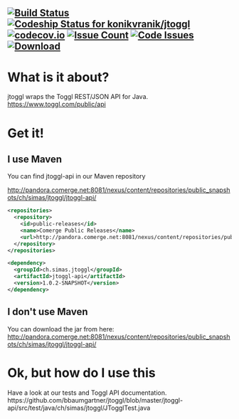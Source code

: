[![Build Status](https://travis-ci.org/konikvranik/jtoggl.svg?branch=master)](https://travis-ci.org/konikvranik/jtoggl) [ ![Codeship Status for konikvranik/jtoggl](https://codeship.com/projects/0e0c0050-d308-0133-5da2-5e07c373472b/status?branch=master)](https://codeship.com/projects/141996) [![codecov.io](https://codecov.io/github/konikvranik/jtoggl/coverage.svg?branch=master)](https://codecov.io/github/konikvranik/jtoggl?branch=master) [![Issue Count](https://codeclimate.com/github/konikvranik/jtoggl/badges/issue_count.svg)](https://codeclimate.com/github/konikvranik/jtoggl) [![Code Issues](https://www.quantifiedcode.com/api/v1/project/4ec4d485b6884f76a74d5799c08d14dc/badge.svg)](https://www.quantifiedcode.com/app/project/4ec4d485b6884f76a74d5799c08d14dc) [![Download](https://api.bintray.com/packages/konikvranik/maven/jtoggl/images/download.svg)](https://bintray.com/konikvranik/maven/jtoggl/_latestVersion)
----
<h1>What is it about?</h1>

jtoggl wraps the Toggl REST/JSON API for Java. 
https://www.toggl.com/public/api

<h1>Get it!</h1>

<h2>I use Maven</h2>
You can find jtoggl-api in our Maven repository

http://pandora.comerge.net:8081/nexus/content/repositories/public_snapshots/ch/simas/jtoggl/jtoggl-api/

```XML
<repositories>
  <repository>
    <id>public-releases</id>
    <name>Comerge Public Releases</name>
    <url>http://pandora.comerge.net:8081/nexus/content/repositories/public_snapshots/</url>
  </repository>
</repositories>

<dependency>
  <groupId>ch.simas.jtoggl</groupId>
  <artifactId>jtoggl-api</artifactId>
  <version>1.0.2-SNAPSHOT</version>
</dependency>
```

<h2>I don't use Maven</h2>

You can download the jar from here: http://pandora.comerge.net:8081/nexus/content/repositories/public_snapshots/ch/simas/jtoggl/jtoggl-api/

<h1>Ok, but how do I use this</h1>
Have a look at our tests and Toggl API documentation. https://github.com/bbaumgartner/jtoggl/blob/master/jtoggl-api/src/test/java/ch/simas/jtoggl/JTogglTest.java
